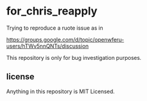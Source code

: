 
# for_chris_reapply

Trying to reproduce a ruote issue as in

  https://groups.google.com/d/topic/openwferu-users/hTWv5nnQNTs/discussion

This repository is only for bug investigation purposes.


## license

Anything in this repository is MIT Licensed.

